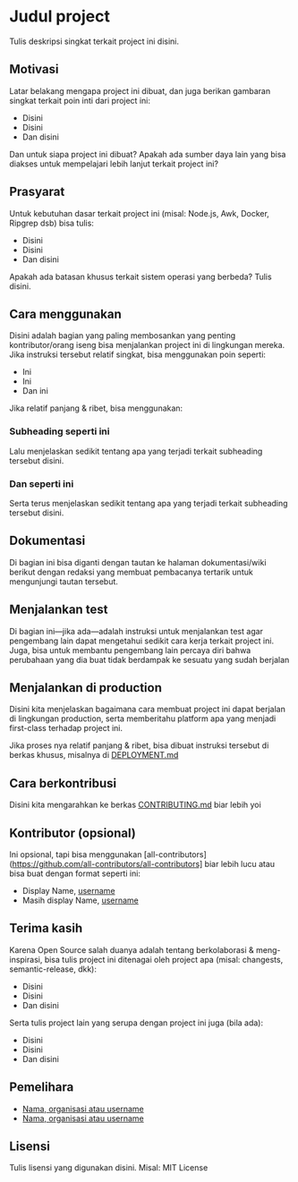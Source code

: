 # Judul project

Tulis deskripsi singkat terkait project ini disini.

## Motivasi

Latar belakang mengapa project ini dibuat, dan juga berikan gambaran
singkat terkait poin inti dari project ini:

- Disini
- Disini
- Dan disini

Dan untuk siapa project ini dibuat? Apakah ada sumber daya lain yang bisa diakses
untuk mempelajari lebih lanjut terkait project ini?

## Prasyarat

Untuk kebutuhan dasar terkait project ini (misal: Node.js, Awk, Docker, Ripgrep dsb) bisa tulis:

- Disini
- Disini
- Dan disini

Apakah ada batasan khusus terkait sistem operasi yang berbeda? Tulis disini.

## Cara menggunakan

Disini adalah bagian yang paling membosankan yang penting kontributor/orang iseng
bisa menjalankan project ini di lingkungan mereka. Jika instruksi tersebut relatif
singkat, bisa menggunakan poin seperti:

- Ini
- Ini
- Dan ini

Jika relatif panjang & ribet, bisa menggunakan:

### Subheading seperti ini

Lalu menjelaskan sedikit tentang apa yang terjadi terkait subheading tersebut disini.

### Dan seperti ini

Serta terus menjelaskan sedikit tentang apa yang terjadi terkait subheading tersebut disini.

## Dokumentasi

Di bagian ini bisa diganti dengan tautan ke halaman dokumentasi/wiki berikut dengan
redaksi yang membuat pembacanya tertarik untuk mengunjungi tautan tersebut.

## Menjalankan test

Di bagian ini—jika ada—adalah instruksi untuk menjalankan test agar pengembang lain dapat
mengetahui sedikit cara kerja terkait project ini. Juga, bisa untuk membantu pengembang
lain percaya diri bahwa perubahaan yang dia buat tidak berdampak ke sesuatu yang sudah berjalan

## Menjalankan di production

Disini kita menjelaskan bagaimana cara membuat project ini dapat berjalan di lingkungan production,
serta memberitahu platform apa yang menjadi first-class terhadap project ini.

Jika proses nya relatif panjang & ribet, bisa dibuat instruksi tersebut di berkas khusus, misalnya
di [DEPLOYMENT.md](./docs/DEPLOYMENT.md)

## Cara berkontribusi

Disini kita mengarahkan ke berkas [CONTRIBUTING.md](./CONTRIBUTING.md) biar lebih yoi

## Kontributor (opsional)

Ini opsional, tapi bisa menggunakan [all-contributors](https://github.com/all-contributors/all-contributors] biar
lebih lucu atau bisa buat dengan format seperti ini:

- Display Name, [username](https://github.com/username)
- Masih display Name, [username](https://github.com/username)

## Terima kasih

Karena Open Source salah duanya adalah tentang berkolaborasi & meng-inspirasi, bisa tulis
project ini ditenagai oleh project apa (misal: changests, semantic-release, dkk):

- Disini
- Disini
- Dan disini

Serta tulis project lain yang serupa dengan project ini juga (bila ada):

- Disini
- Disini
- Dan disini

## Pemelihara

- [Nama, organisasi atau username](https://github.com)
- [Nama, organisasi atau username](https://github.com)

## Lisensi

Tulis lisensi yang digunakan disini. Misal: MIT License
